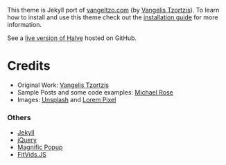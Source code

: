This theme is Jekyll port of [vangeltzo.com](http://vangeltzo.com/) (by [Vangelis Tzortzis](https://github.com/srekoble)).
To learn how to install and use this theme check out the [installation guide](https://taylantatli.github.io/Halve/halve-theme/) for more information.

See a [live version of Halve](http://taylantatli.github.io/Halve) hosted on GitHub.

# Credits
- Original Work: [Vangelis Tzortzis](https://github.com/srekoble)  
- Sample Posts and some code examples: [Michael Rose](https://github.com/mmistakes/)
- Images: [Unsplash](https://unsplash.com/) and [Lorem Pixel](http://lorempixel.com)

### Others
- [Jekyll](http://jekyllrb.com/)
- [jQuery](http://jquery.com/)
- [Magnific Popup](http://dimsemenov.com/plugins/magnific-popup/)
- [FitVids.JS](http://fitvidsjs.com/)
